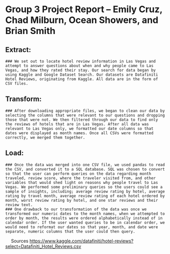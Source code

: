 # Group 3 Project Report – Emily Cruz, Chad Milburn, Ocean Showers, and Brian Smith
## Extract:
	### We set out to locate hotel review information in Las Vegas and attempt to answer questions about when and why people came to Las Vegas, and how they rated their stay. Our search for data began by using Kaggle and Google Dataset Search. Our datasets are Datafiniti Hotel Reviews, originating from Kaggle. All data are in the form of CSV files.
## Transform:
	### After downloading appropriate files, we began to clean our data by selecting the columns that were relevant to our questions and dropping those that were not. We then filtered through our data to find only the reviews of hotels that are in Las Vegas. After all data was relevant to Las Vegas only, we formatted our date columns so that dates were displayed as month names. Once all CSVs were formatted correctly, we merged them together. 
## Load:
	### Once the data was merged into one CSV file, we used pandas to read the CSV, and converted it to a SQL database. SQL was chosen to convert so that the user can perform queries on the data regarding month traveled, review score, where the traveler visited from, and other variables that would shed light on reasons why people travel to Las Vegas. We performed some preliminary queries so the users could see a sample of insights, including; average review rating by hotel, average rating by travel month, average review rating of each hotel ordered by month, worst review rating by hotel, and one star reviews and their review text. 
	### One drawback to our transformation of the data was once we transformed our numeric dates to the month names, when we attempted to order by month, the results were ordered alphabetically instead of in calendar order. If the user wanted queries to be in calendar order, we would need to reformat our dates so that year, month, and date were separate, numeric columns that the user could then query.
 
Sources
https://www.kaggle.com/datafiniti/hotel-reviews?select=Datafiniti_Hotel_Reviews.csv

